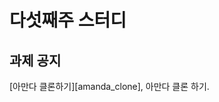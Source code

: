 # 다섯째주 스터디

## 과제 공지
[아만다 클론하기][amanda_clone], 아만다 클론 하기.


[kakao_friends_clone]: http://applion.jp/iphone/app/906675357/